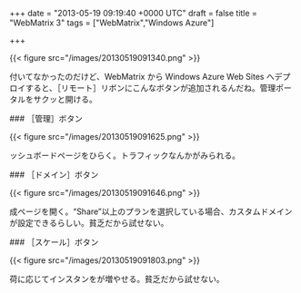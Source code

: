 
+++
date = "2013-05-19 09:19:40 +0000 UTC"
draft = false
title = "WebMatrix 3"
tags = ["WebMatrix","Windows Azure"]

+++


{{< figure src="/images/20130519091340.png"  >}}

付いてなかったのだけど、WebMatrix から Windows Azure Web Sites へデプロイすると、［リモート］リボンにこんなボタンが追加されるんだね。管理ポータルをサクッと開ける。

<div class="section">
    ### ［管理］ボタン
    

{{< figure src="/images/20130519091625.png"  >}}

ッシュボードページをひらく。トラフィックなんかがみられる。

</div>
<div class="section">
    ### ［ドメイン］ボタン
    

{{< figure src="/images/20130519091646.png"  >}}

成ページを開く。“Share”以上のプランを選択している場合、カスタムドメインが設定できるらしい。貧乏だから試せない。

</div>
<div class="section">
    ### ［スケール］ボタン
    

{{< figure src="/images/20130519091803.png"  >}}

荷に応じてインスタンをが増やせる。貧乏だから試せない。

</div>

